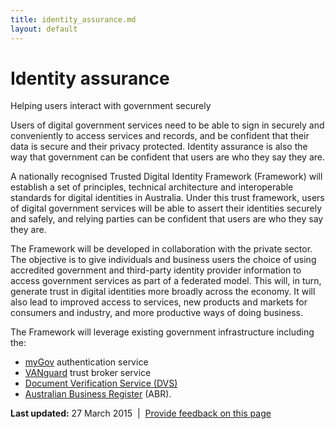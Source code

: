 ```yaml
---
title: identity_assurance.md
layout: default
---
```

Identity assurance
==================

Helping users interact with government securely

Users of digital government services need to be able to sign in securely and conveniently to access services and records, and be confident that their data is secure and their privacy protected. Identity assurance is also the way that government can be confident that users are who they say they are.

A nationally recognised Trusted Digital Identity Framework (Framework) will establish a set of principles, technical architecture and interoperable standards for digital identities in Australia. Under this trust framework, users of digital government services will be able to assert their identities securely and safely, and relying parties can be confident that users are who they say they are.

The Framework will be developed in collaboration with the private sector. The objective is to give individuals and business users the choice of using accredited government and third-party identity provider information to access government services as part of a federated model. This will, in turn, generate trust in digital identities more broadly across the economy. It will also lead to improved access to services, new products and markets for consumers and industry, and more productive ways of doing business.

The Framework will leverage existing government infrastructure including the:

-   [myGov](https://my.gov.au/) authentication service
-   [VANguard](http://vanguard.business.gov.au/Pages/default.aspx) trust broker service
-   [Document Verification Service (DVS)](http://www.dvs.gov.au/)
-   [Australian Business Register](https://abr.gov.au/) (ABR). 

**Last updated:** 27 March 2015  |  [Provide feedback on this page](../../feedback%3Furl_from=Identityassurance.html)

